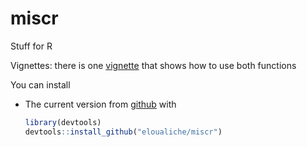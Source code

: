 miscr
======

Stuff for R

Vignettes: there is one [vignette](./vignettes/examples.Rmd) that shows how to use both functions

You can install 
-  The current version from [github](https://github.mit.edu/eloualiche/miscr) with

	```R
	library(devtools)
	devtools::install_github("eloualiche/miscr")
	```



